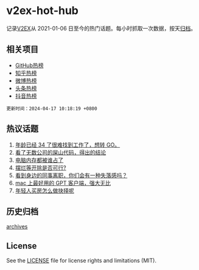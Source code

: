 # v2ex-hot-hub

 记录[V2EX](https://www.v2ex.com/)从 2021-01-06 日至今的热门话题。每小时抓取一次数据，按天[归档](archives)。
 
 ## 相关项目

- [GitHub热榜](https://github.com/lonnyzhang423/github-hot-hub)
- [知乎热榜](https://github.com/lonnyzhang423/zhihu-hot-hub)
- [微博热榜](https://github.com/lonnyzhang423/weibo-hot-hub)
- [头条热榜](https://github.com/lonnyzhang423/toutiao-hot-hub)
- [抖音热榜](https://github.com/lonnyzhang423/douyin-hot-hub)


 `更新时间：2024-04-17 10:18:19 +0800`

## 热议话题

1. [年龄已经 34 了很难找到工作了，想转 GO。](https://www.v2ex.com/t/1032851)
1. [看了无数公司的屎山代码，得出的结论](https://www.v2ex.com/t/1032943)
1. [电脑内存都被谁占了](https://www.v2ex.com/t/1032942)
1. [摆烂等开除是否可行?](https://www.v2ex.com/t/1032927)
1. [看到身边的同事离职，你们会有一种失落感吗？](https://www.v2ex.com/t/1032978)
1. [mac 上最好用的 GPT 客户端，强大无比](https://www.v2ex.com/t/1032991)
1. [年轻人买房怎么做抉择呢](https://www.v2ex.com/t/1032891)

## 历史归档

[archives](archives)

## License

See the [LICENSE](LICENSE) file for license rights and limitations (MIT).
